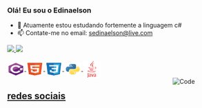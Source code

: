 ### Olá! Eu sou o Edinaelson

- 🔭 Atuamente estou estudando fortemente a linguagem c#
- 📫 Contate-me no email: sedinaelson@live.com

<div>
  <a href="https://github.com/Edinaelson/">
  <img height="180em" src="https://github-readme-stats.vercel.app/api?username=Edinaelson&show_icons=true&theme=dracula&include_all_commits=true&count_private=true"/>
  <img height="180em" src="https://github-readme-stats.vercel.app/api/top-langs/?username=Edinaelson&layout=compact&langs_count=7&theme=dracula"/>
</div>
  
  <div style="display: inline_block"><br>
  
  <img align="center" alt="Rafa-Ts" height="30" width="40" src="https://raw.githubusercontent.com/devicons/devicon/master/icons/csharp/csharp-original.svg">
  <img align="center" alt="Rafa-HTML" height="30" width="40" src="https://raw.githubusercontent.com/devicons/devicon/master/icons/html5/html5-original.svg">
  <img align="center" alt="Rafa-CSS" height="30" width="40" src="https://raw.githubusercontent.com/devicons/devicon/master/icons/css3/css3-original.svg">
  <img align="center" alt="Rafa-Python" height="30" width="40" src="https://raw.githubusercontent.com/devicons/devicon/master/icons/python/python-original.svg">  
    <img align="center" alt="Rafa-Python" height="40" width="40" src="https://raw.githubusercontent.com/devicons/devicon/master/icons/java/java-plain-wordmark.svg"> 
 
</div>
  
  <img align="right" alt="Code" style="width:120px; height: auto;" src="https://c.tenor.com/fBOhx_wbz1kAAAAC/yawn-tired.gif">
  
  ## redes sociais
 
</div>
